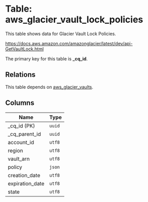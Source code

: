 # Table: aws_glacier_vault_lock_policies

This table shows data for Glacier Vault Lock Policies.

https://docs.aws.amazon.com/amazonglacier/latest/dev/api-GetVaultLock.html

The primary key for this table is **_cq_id**.

## Relations

This table depends on [aws_glacier_vaults](aws_glacier_vaults.md).

## Columns

| Name          | Type          |
| ------------- | ------------- |
|_cq_id (PK)|`uuid`|
|_cq_parent_id|`uuid`|
|account_id|`utf8`|
|region|`utf8`|
|vault_arn|`utf8`|
|policy|`json`|
|creation_date|`utf8`|
|expiration_date|`utf8`|
|state|`utf8`|